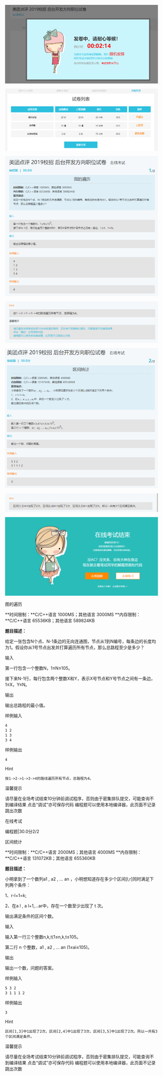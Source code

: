 ![1536231683192](assets/1536231683192.png)

![1536240177939](assets/1536240177939.png)

![1536235650757](assets/1536235650757.png)



![1536235657663](assets/1536235657663.png)





![1536235727887](assets/1536235727887.png)



![1536235734282](assets/1536235734282.png)

![1536240222365](assets/1536240222365.png)





图的遍历

**时间限制：**C/C++语言 1000MS；其他语言 3000MS
**内存限制：**C/C++语言 65536KB；其他语言 589824KB

**题目描述：**

给定一张包含N个点、N-1条边的无向连通图，节点从1到N编号，每条边的长度均为1。假设你从1号节点出发并打算遍历所有节点，那么总路程至少是多少？

输入

第一行包含一个整数N，1≤N≤105。

接下来N-1行，每行包含两个整数X和Y，表示X号节点和Y号节点之间有一条边，1≤X，Y≤N。



输出

输出总路程的最小值。

样例输入

```
4
1 2
1 3
3 4
```

样例输出

```
4
```

Hint

```
按1->2->1->3->4的路线遍历所有节点，总路程为4。
```

温馨提示

请尽量在全场考试结束10分钟前调试程序，否则由于密集排队提交，可能查询不到编译结果 
点击“调试”亦可保存代码
编程题可以使用本地编译器，此页面不记录跳出次数









在线考试

编程题|30.0分2/2

区间统计

**时间限制：**C/C++语言 2000MS；其他语言 4000MS
**内存限制：**C/C++语言 131072KB；其他语言 655360KB

**题目描述：**

小明拿到了一个数列a1 , a2 , ... an ，小明想知道存在多少个区间[l,r]同时满足下列两个条件：

1、r-l+1=k;

2、在a l , a l+1,...ar中，存在一个数至少出现了 t 次。

输出满足条件的区间个数。



输入

输入第一行三个整数n,k,t(1≤n,k,t≤105。

第二行 n 个整数，a1 , a2 , ... an (1≤ai≤105)。

输出

输出一个数，问题的答案。

样例输入

```
5 3 2
3 1 1 1 2
```

样例输出

```
3
```

Hint

```
区间[1,3]中1出现了2次，区间[2,4]中1出现了3次，区间[3,5]中1出现了2次。所以一共有3个区间满足条件。
```

温馨提示

请尽量在全场考试结束10分钟前调试程序，否则由于密集排队提交，可能查询不到编译结果 
点击“调试”亦可保存代码
编程题可以使用本地编译器，此页面不记录跳出次数